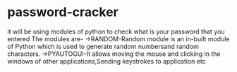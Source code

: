 # password-cracker
it will be using modules of python to check what is your password that you entered
The modules are-
->RANDOM-Random module is an in-built module of Python which is used to generate random numbersand random characters.
->PYAUTOGUI-It allows moving the mouse and clicking in the windows of other applications,Sending keystrokes to application etc
